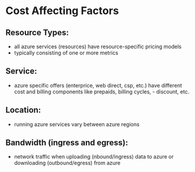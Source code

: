 # Cost Affecting Factors

## Resource Types:
- all azure services (resources) have resource-specific pricing models
- typically consisting of one or more metrics

## Service:
- azure specific offers (enterprice, web direct, csp, etc.) have different cost and billing components like prepaids, billing cycles, - discount, etc.

## Location:
- running azure services vary between azure regions

## Bandwidth (ingress and egress):
- network traffic when uploading (nbound/ingress) data to azure or downloading (outbound/egress) from azure

